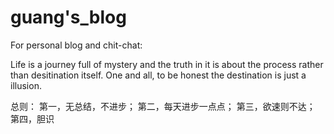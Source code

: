 # guang's_blog

For personal blog and chit-chat: 

Life is a journey full of mystery and the truth in it is about the process rather than desitination itself. One and all, to be honest the destination is just a illusion.

总则：
第一，无总结，不进步；
第二，每天进步一点点；
第三，欲速则不达；
第四，胆识
